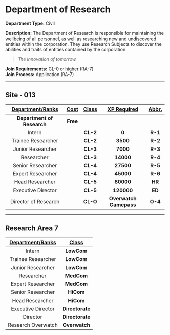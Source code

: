 # Department of Research

**Department Type:** Civil

**Description:** The Department of Research is responsible for maintaining the wellbeing of all personnel, as well as researching new and undiscovered entities within the corporation. They use Research Subjects to discover the abilities and traits of entities contained by the corporation.

> *The innovation of tomorrow.*

**Join Requirements:** CL-0 or higher (RA-7)  
**Join Process:** Application (RA-7)

---

## Site - 013

| **<ins>Department/Ranks</ins>** | **<ins>Cost</ins>** | **<ins>Class</ins>** | **<ins>XP Required</ins>** | **<ins>Abbr.</ins>** |
|:---:|:---:|:---:|:---:|:---:|
| **Department of Research** | **Free** |  |  |  |
| Intern |  | **CL-2** | **0** | **R-1** |
| Trainee Researcher |  | **CL-2** | **3500** | **R-2** |
| Junior Researcher |  | **CL-3** | **7000** | **R-3** |
| Researcher |  | **CL-3** | **14000** | **R-4** |
| Senior Researcher |  | **CL-4** | **27500** | **R-5** |
| Expert Researcher |  | **CL-4** | **45000** | **R-6** |
| Head Researcher |  | **CL-5** | **80000** | **HR** |
| Executive Director |  | **CL-5** | **120000** | **ED** |
| Director of Research |  | **CL-O** | **Overwatch Gamepass** | **O-4** |

---

## Research Area 7
| **<ins>Department/Ranks</ins>** | **<ins>Class</ins>** |
|:---:|:---:|
| Intern | **LowCom** |
| Trainee Researcher | **LowCom** |
| Junior Researcher | **LowCom** |
| Researcher | **MedCom** |
| Expert Researcher | **MedCom** |
| Senior Researcher | **HiCom** |
| Head Researcher | **HiCom** |
| Executive Director | **Directorate** |
| Director | **Directorate** |
| Research Overwatch | **Overwatch** |
